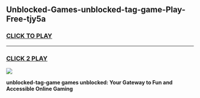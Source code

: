 
## Unblocked-Games-unblocked-tag-game-Play-Free-tjy5a
<h3>
<a href="https://premium76.site?title=unblocked-tag-game&ref=18A1">CLICK TO PLAY</a></h3>
<hr>

<h3>
<a href="https://premium76.site?title=unblocked-tag-game&ref=18A1">CLICK 2 PLAY</a>
  
</h3>

<a href="https://premium76.site?title=unblocked-tag-game&ref=18A1"><img src="https://clearcache.store/games.png"></a>


**unblocked-tag-game games unblocked: Your Gateway to Fun and Accessible Online Gaming**
